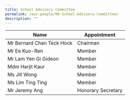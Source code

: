 ```yaml
---
title: School Advisory Committee
permalink: /our-people/00-School-Advisory-Committee/
description: ""
---
```

| Name | Appointment
| -------- | --------
| Mr Bernard Chan Teck Hock   | Chairman
| Mr Ee Kuo-Ren   | Member
| Mr Lam Yen Gi Gideon   | Member
| Mdm Harjit Kaur   | Member
|  Ms Jill Wong   | Member
|  Ms Lim Ting Ting   | Member
| Mr Jeremy Ang   | Honorary Secretary